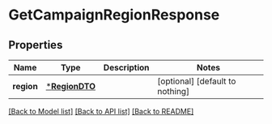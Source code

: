 # GetCampaignRegionResponse


## Properties
Name | Type | Description | Notes
------------ | ------------- | ------------- | -------------
**region** | [***RegionDTO**](RegionDTO.md) |  | [optional] [default to nothing]


[[Back to Model list]](../README.md#models) [[Back to API list]](../README.md#api-endpoints) [[Back to README]](../README.md)


